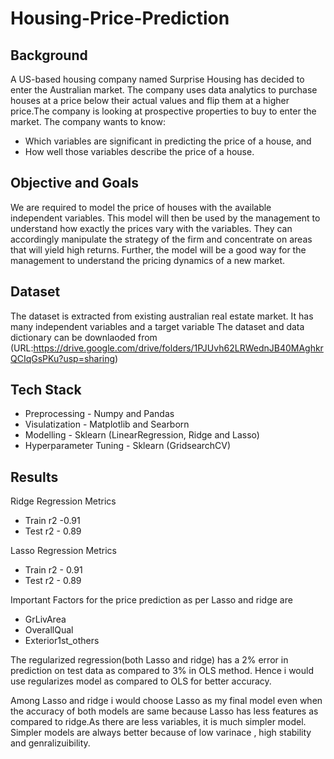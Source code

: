 # Housing-Price-Prediction

## Background
A US-based housing company named Surprise Housing has decided to enter the Australian market. The company uses data analytics to purchase houses at a price below their actual values and flip them at a higher price.The company is looking at prospective properties to buy to enter the market.
The company wants to know:
- Which variables are significant in predicting the price of a house, and
- How well those variables describe the price of a house.

## Objective and Goals
We are required to model the price of houses with the available independent variables. This model will then be used by the management to understand how exactly the prices vary with the variables. They can accordingly manipulate the strategy of the firm and concentrate on areas that will yield high returns. Further, the model will be a good way for the management to understand the pricing dynamics of a new market.


## Dataset
The dataset is extracted from existing australian real estate market. It has many independent variables and a target variable 
The dataset and data dictionary can be downlaoded from (URL:https://drive.google.com/drive/folders/1PJUvh62LRWednJB40MAghkrQCIqGsPKu?usp=sharing)

## Tech Stack
- Preprocessing - Numpy and Pandas
- Visulatization - Matplotlib and Searborn
- Modelling - Sklearn (LinearRegression, Ridge and Lasso)
- Hyperparameter Tuning - Sklearn (GridsearchCV)

## Results
Ridge Regression Metrics
  - Train r2 -0.91
  - Test r2 - 0.89
  
Lasso Regression Metrics
  - Train r2 - 0.91
  - Test r2 - 0.89
  
Important Factors for the price prediction as per Lasso and ridge are
  - GrLivArea
  - OverallQual
  - Exterior1st_others

The regularized regression(both Lasso and ridge) has a 2% error in prediction on test data as compared to 3% in OLS method.
Hence i would use regularizes model as compared to OLS for better accuracy.

Among Lasso and ridge i would choose Lasso as my final model even when the accuracy of both models are same because Lasso has less features as compared to ridge.As there are less variables, it is much simpler model. Simpler models are always better because of low varinace , high stability and genralizuibility.
